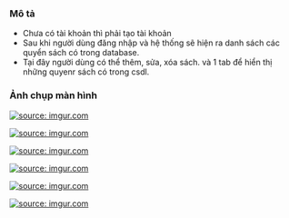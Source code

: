 ### Mô tả
 - Chưa có tài khoản thì phải tạo tài khoản
 - Sau khi người dùng đăng nhập và hệ thống sẽ hiện ra danh sách các quyển sách có trong database. 
 - Tại đây người dùng có thể thêm, sửa, xóa sách. và 1 tab để hiển thị những quyenr sách có trong csdl.

### Ảnh chụp màn hình

<a href="https://imgur.com/yt9ucFX"><img src="https://i.imgur.com/yt9ucFX.png" title="source: imgur.com" /></a>

<a href="https://imgur.com/fCDIzdi"><img src="https://i.imgur.com/fCDIzdi.png" title="source: imgur.com" /></a>

<a href="https://imgur.com/57wMjw4"><img src="https://i.imgur.com/57wMjw4.png" title="source: imgur.com" /></a>

<a href="https://imgur.com/xuqxxO1"><img src="https://i.imgur.com/xuqxxO1.png" title="source: imgur.com" /></a>

<a href="https://imgur.com/xuqxxO1"><img src="https://i.imgur.com/xuqxxO1.png" title="source: imgur.com" /></a>

<a href="https://imgur.com/blNIlmj"><img src="https://i.imgur.com/blNIlmj.png" title="source: imgur.com" /></a>